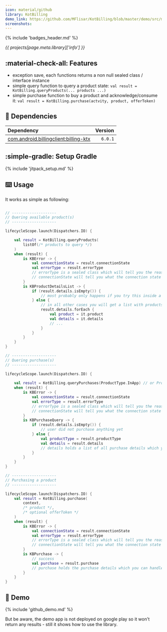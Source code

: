 ```yaml
---
icon: material/github
library: KotBilling
demo_link: https://github.com/MFlisar/KotBilling/blob/master/demo/src/main/java/com/michaelflisar/kotbilling/demo
screenshots:
---
```


{% include 'badges_header.md' %}

<i>{{ projects[page.meta.library]['info'] }}</i>

## :material-check-all: Features

* exception save, each functions returns a non null sealed class / interface instance
* simple query function to query a product state: `val result = KotBilling.queryProducts(... products ...)`
* simple purchase function to buy a product and acknowledge/consume it: `val result = KotBilling.purchase(actvity, product, offerToken)`

## :link: Dependencies

| Dependency | Version |
|:-|-:|
| [com.android.billingclient:billing-ktx](https://mvnrepository.com/artifact/com.android.billingclient/billing-ktx?repo=google) | `6.0.1` |

## :simple-gradle: Setup Gradle

{% include 'jitpack_setup.md' %}

## :keyboard: Usage

It works as simple as following:

```kotlin

// --------------------
// Quering available product(s)
// --------------------

lifecycleScope.launch(Dispatchers.IO) {

    val result = KotBilling.queryProducts(
        listOf(/* products to query */)
    )
    when (result) {
        is KBError -> {
            val connectionState = result.connectionState
            val errorType = result.errorType
            // errorType is a sealed class which will tell you the reason and type for the error (connection error, purchase error, acknowledge error, ...)
            // connectionState will tell you what the connection state was
        }
        is KBProductDetailsList -> {
            if (result.details.isEmpty()) {
                // most probably only happens if you try this inside a debug app or an app that's not released on the playstore yet
            } else {
                // in all other cases you will get a list with products and all their details (same size as the queried products) which you can handle here
                result.details.forEach {
                    val product = it.product
                    val details = it.details
                    // ... 
                }
            }
        }
    }
}

// --------------------
// Quering purchase(s)
// --------------------

lifecycleScope.launch(Dispatchers.IO) {
    
    val result = KotBilling.queryPurchases(ProductType.InApp) // or ProductType.Subscription
    when (result) {
        is KBError -> {
            val connectionState = result.connectionState
            val errorType = result.errorType
            // errorType is a sealed class which will tell you the reason and type for the error (connection error, purchase error, acknowledge error, ...)
            // connectionState will tell you what the connection state was
        }
        is KBPurchaseQuery -> {
            if (result.details.isEmpty()) {
                // user did not purchase anything yet
            } else {
                val productType = result.productType
                val details = result.details
                // details holds a list of all purchase details which you can handle here
            }
        }
    }
}

// --------------------
// Purchasing a product
// --------------------

lifecycleScope.launch(Dispatchers.IO) {
    val result = KotBilling.purchase(
        context,
        /* product */,
        /* optional offerToken */
    )
    when (result) {
        is KBError -> {
            val connectionState = result.connectionState
            val errorType = result.errorType
            // errorType is a sealed class which will tell you the reason and type for the error (connection error, purchase error, acknowledge error, ...)
            // connectionState will tell you what the connection state was
        }
        is KBPurchase -> {
            // success
            val purchase = result.purchase
            // purchase holds the purchase details which you can handle here
        }
    }
}

```

## :dna: Demo

{% include 'github_demo.md' %}

But be aware, the demo app is not deployed on google play so it won't return any results - still it shows how to use the library.